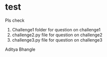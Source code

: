 # test

Pls check 
1. Challenge1 folder for question on challenge1
2. challenge2.py file for question on challenge2
3. challenge3.py file for question on challenge3


Aditya Bhangle


